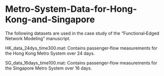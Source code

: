 # Metro-System-Data-for-Hong-Kong-and-Singapore
The following datasets are used in the case study of the “Functional‑Edged Network Modeling” manuscript.

HK_data_24dys_time300.mat: Contains passenger‑flow measurements for the Hong Kong Metro System over 24 days.

SG_data_16days_time100.mat: Contains passenger‑flow measurements for the Singapore Metro System over 16 days.
